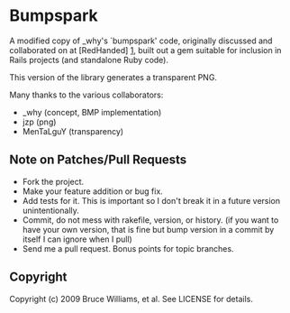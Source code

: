 # Bumpspark

A modified copy of _why's `bumpspark' code, originally discussed and
collaborated on at [RedHanded] [1], built out a gem suitable for
inclusion in Rails projects (and standalone Ruby code).
  
This version of the library generates a transparent PNG.

Many thanks to the various collaborators:

* _why (concept, BMP implementation)
* jzp (png)
* MenTaLguY (transparency)

## Note on Patches/Pull Requests
 
* Fork the project.
* Make your feature addition or bug fix.
* Add tests for it. This is important so I don't break it in a
  future version unintentionally.
* Commit, do not mess with rakefile, version, or history.
  (if you want to have your own version, that is fine but
   bump version in a commit by itself I can ignore when I pull)
* Send me a pull request. Bonus points for topic branches.

## Copyright

Copyright (c) 2009 Bruce Williams, et al. See LICENSE for details.

[1]: http://redhanded.hobix.com/inspect/sparklinesForMinimalists.html
